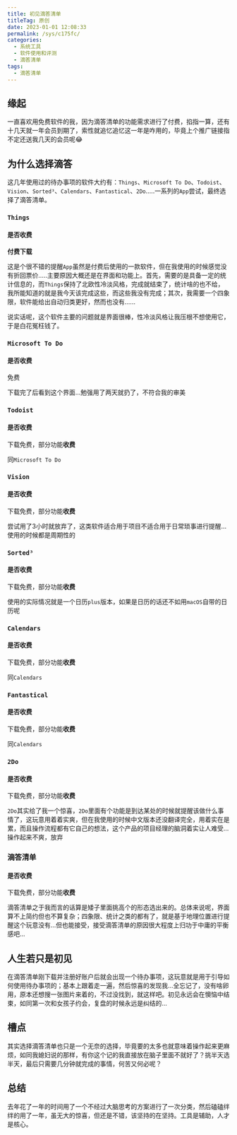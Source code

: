 ```yaml
---
title: 初见滴答清单
titleTag: 原创
date: 2023-01-01 12:08:33
permalink: /sys/c175fc/
categories:
  - 系统工具
  - 软件使用和评测
  - 滴答清单
tags:
  - 滴答清单
---
```


## 缘起

一直喜欢用免费软件的我，因为滴答清单的功能需求进行了付费，掐指一算，还有十几天就一年会员到期了，索性就追忆追忆这一年是咋用的，毕竟上个推广链接指不定还送我几天的会员呢😂

<!-- more -->

<InArticleAdsense
    data-ad-client="ca-pub-1725717718088510"
    data-ad-slot="4281148213">
</InArticleAdsense>

## 为什么选择滴答

这几年使用过的待办事项的软件大约有：`Things`、`Microsoft To Do`、`Todoist`、`Vision`、`Sorted³`、`Calendars`、`Fantastical`、`2Do`.....一系列的`App`尝试，最终选择了滴答清单。

### `Things`

#### 是否收费

**付费下载**

这是个很不错的提醒`App`虽然是付费后使用的一款软件，但在我使用的时候感觉没有折回票价.....主要原因大概还是在界面和功能上。首先，需要的是具备一定的统计信息的，而`Things`保持了北欧性冷淡风格，完成就结束了，统计啥的也不给，我所能知道的就是我今天该完成这些，而这些我没有完成；其次，我需要一个四象限，软件能给出自动归类更好，然而也没有......

说实话呢，这个软件主要的问题就是界面很棒，性冷淡风格让我压根不想使用它，于是白花冤枉钱了。

### `Microsoft To Do`

#### 是否收费

免费

下载完了后看到这个界面...勉强用了两天就扔了，不符合我的审美

### `Todoist`

#### 是否收费

下载免费，部分功能**收费**

同`Microsoft To Do`

### `Vision`

#### 是否收费

下载免费，部分功能**收费**

尝试用了3小时就放弃了，这类软件适合用于项目不适合用于日常琐事进行提醒...使用的时候都是周期性的

### `Sorted³`

#### 是否收费

下载免费，部分功能**收费**

使用的实际情况就是一个日历`plus`版本，如果是日历的话还不如用`macOS`自带的日历呢

### `Calendars`

#### 是否收费

下载免费，部分功能**收费**

同`Calendars`

### `Fantastical`

#### 是否收费

下载免费，部分功能**收费**

同`Calendars`

### `2Do`

#### 是否收费

下载免费，部分功能**收费**

`2Do`其实给了我一个惊喜，`2Do`里面有个功能是到达某处的时候就提醒该做什么事情了，这玩意用着着实爽，但在我使用的时候中文版本还没翻译完全，用着实在是累，而且操作流程都有它自己的想法，这个产品的项目经理的脑洞着实让人难受...操作起来不爽，放弃

### 滴答清单

#### 是否收费

下载免费，部分功能**收费**

滴答清单之于我而言的话算是矮子里面挑高个的形态选出来的。总体来说呢，界面算不上简约但也不算复杂；四象限、统计之类的都有了，就是基于地理位置进行提醒这个玩意没有...但也能接受，接受滴答清单的原因很大程度上归功于中庸的平衡感吧...

## 人生若只是初见

在滴答清单刚下载并注册好账户后就会出现一个待办事项，这玩意就是用于引导如何使用待办事项的；基本上跟着走一遍，然后惊喜的发现我...全忘记了，没有啥卵用，原本还想搜一张图片来着的，不过没找到，就这样吧。初见永远会在懊恼中结束，如同第一次和女孩子约会，复盘的时候永远是纠结的...

## 槽点

其实选择滴答清单也只是一个无奈的选择，毕竟要的太多也就意味着操作起来更麻烦，如同我媳妇说的那样，有你这个记的我直接放在脑子里面不就好了？挑半天选半天，最后只需要几分钟就完成的事情，何苦又何必呢？

## 总结

去年花了一年的时间用了一个不经过大脑思考的方案进行了一次分类，然后磕磕绊绊的用了一年，虽无大的惊喜，但还是不错，该坚持的在坚持。工具是辅助，人才是核心。
